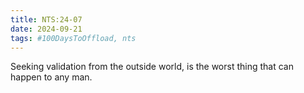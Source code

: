 ```yaml
---
title: NTS:24-07
date: 2024-09-21
tags: #100DaysToOffload, nts
---
```


Seeking validation from the outside world, is the worst thing that can happen to any man.  
